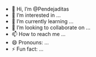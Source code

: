 - 👋 Hi, I’m @Pendejaditas
- 👀 I’m interested in ...
- 🌱 I’m currently learning ...
- 💞️ I’m looking to collaborate on ...
- 📫 How to reach me ...
- 😄 Pronouns: ...
- ⚡ Fun fact: ...

<!---
Pendejaditas/Pendejaditas is a ✨ special ✨ repository because its `README.md` (this file) appears on your GitHub profile.
You can click the Preview link to take a look at your changes.
--->
